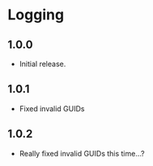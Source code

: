 # Logging

## 1.0.0

- Initial release.

## 1.0.1

- Fixed invalid GUIDs

## 1.0.2

- Really fixed invalid GUIDs this time...?